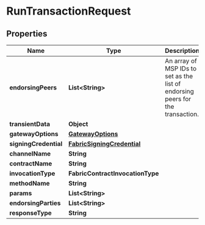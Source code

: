 

# RunTransactionRequest


## Properties

| Name | Type | Description | Notes |
|------------ | ------------- | ------------- | -------------|
|**endorsingPeers** | **List&lt;String&gt;** | An array of MSP IDs to set as the list of endorsing peers for the transaction. |  [optional] |
|**transientData** | **Object** |  |  [optional] |
|**gatewayOptions** | [**GatewayOptions**](GatewayOptions.md) |  |  [optional] |
|**signingCredential** | [**FabricSigningCredential**](FabricSigningCredential.md) |  |  |
|**channelName** | **String** |  |  |
|**contractName** | **String** |  |  |
|**invocationType** | **FabricContractInvocationType** |  |  |
|**methodName** | **String** |  |  |
|**params** | **List&lt;String&gt;** |  |  |
|**endorsingParties** | **List&lt;String&gt;** |  |  [optional] |
|**responseType** | **String** |  |  [optional] |



